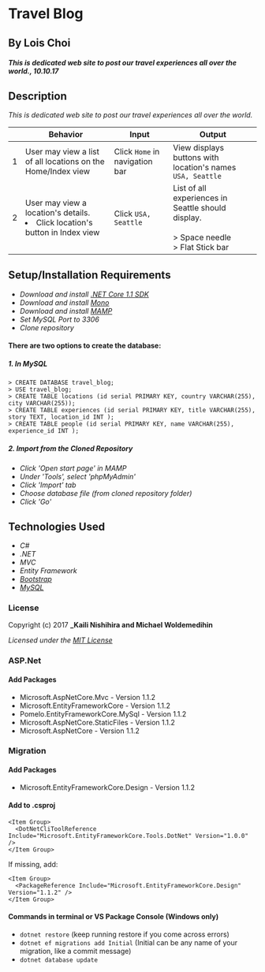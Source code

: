 ﻿# Travel Blog

## By Lois Choi

#### _This is dedicated web site to post our travel experiences all over the world., 10.10.17_


## Description

_This is dedicated web site to post our travel experiences all over the world._

|| Behavior  | Input  | Output  |
|---|---|---|---|
|1| User may view a list of all locations on the Home/Index view  | Click `Home` in navigation bar  | View displays buttons with location's names `USA, Seattle`|
|2| User may view a location's details. <li>Click location's button in Index view</li>  | Click `USA, Seattle`  | List of all experiences in Seattle should display. <br>  <br> > Space needle<br> > Flat Stick bar<br> |


## Setup/Installation Requirements

* _Download and install [.NET Core 1.1 SDK](https://www.microsoft.com/net/download/core)_
* _Download and install [Mono](http://www.mono-project.com/download/)_
* _Download and install [MAMP](https://www.mamp.info/en/)_
* _Set MySQL Port to 3306_
* _Clone repository_

#### There are two options to create the database:
##### 1. In MySQL
`> CREATE DATABASE travel_blog;`<br>
`> USE travel_blog;`<br>
`> CREATE TABLE locations (id serial PRIMARY KEY, country VARCHAR(255), city VARCHAR(255));`<br>
`> CREATE TABLE experiences (id serial PRIMARY KEY, title VARCHAR(255), story TEXT, location_id INT );`<br>
`> CREATE TABLE people (id serial PRIMARY KEY, name VARCHAR(255), experience_id INT );`
##### 2. Import from the Cloned Repository
* _Click 'Open start page' in MAMP_
* _Under 'Tools', select 'phpMyAdmin'_
* _Click 'Import' tab_
* _Choose database file (from cloned repository folder)_
* _Click 'Go'_

## Technologies Used
* _C#_
* _.NET_
* _MVC_
* _Entity Framework_
* _[Bootstrap](http://getbootstrap.com/getting-started/)_
* _[MySQL](https://www.mysql.com/)_

### License

Copyright (c) 2017 **_Kaili Nishihira and Michael Woldemedihin**

*Licensed under the [MIT License](https://opensource.org/licenses/MIT)*


### ASP.Net
#### Add Packages
* Microsoft.AspNetCore.Mvc - Version 1.1.2
* Microsoft.EntityFrameworkCore - Version 1.1.2
* Pomelo.EntityFrameworkCore.MySql - Version 1.1.2
* Microsoft.AspNetCore.StaticFiles - Version 1.1.2
* Microsoft.AspNetCore - Version 1.1.2

### Migration
#### Add Packages
* Microsoft.EntityFrameworkCore.Design - Version 1.1.2

#### Add to .csproj
```
<Item Group>
  <DotNetCliToolReference Include="Microsoft.EntityFrameworkCore.Tools.DotNet" Version="1.0.0" />
</Item Group>
```
If missing, add:
```
<Item Group>
  <PackageReference Include="Microsoft.EntityFrameworkCore.Design" Version="1.1.2" />
</Item Group>
```

#### Commands in terminal or VS Package Console (Windows only)
* `dotnet restore` (keep running restore if you come across errors)
* `dotnet ef migrations add Initial` (Initial can be any name of your migration, like a commit message)
* `dotnet database update`